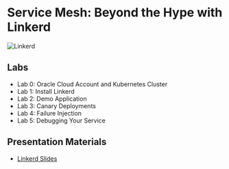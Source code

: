 # Service Mesh: Beyond the Hype with Linkerd

![Linkerd](https://user-images.githubusercontent.com/9226/33582867-3e646e02-d90c-11e7-85a2-2e238737e859.png)

## Labs

* Lab 0: Oracle Cloud Account and Kubernetes Cluster
* Lab 1: Install Linkerd
* Lab 2: Demo Application
* Lab 3: Canary Deployments
* Lab 4: Failure Injection
* Lab 5: Debugging Your Service

## Presentation Materials

* [Linkerd Slides](https://noti.st/mickeyboxell/6Nqtzb/linkerd#s7AELey)

